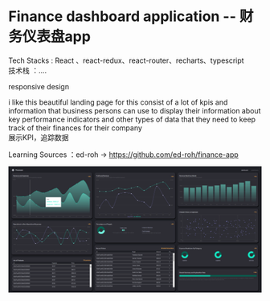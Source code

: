 # Finance dashboard application -- 财务仪表盘app

Tech Stacks : React 、react-redux、react-router、recharts、typescript
<br/>
技术栈 ：....

responsive design

i like this beautiful landing page for this consist of a lot of kpis and information that business persons can use to display their information about key performance indicators and other types of data that they need to keep track of their finances for their company
<br/>
展示KPI，追踪数据
<br/>

Learning Sources ：ed-roh -> https://github.com/ed-roh/finance-app

![展示](./imgs/Snipaste_2024-09-20_17-09-16.png)
